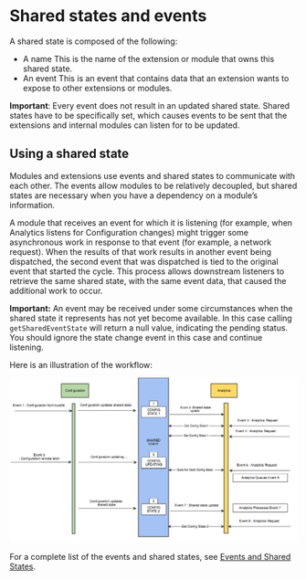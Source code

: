 # Shared states and events

A shared state is composed of the following:

* A name   This is the name of the extension or module that owns this shared state.
* An event   This is an event that contains data that an extension wants to expose to other extensions or modules.

**Important**: Every event does not result in an updated shared state. Shared states have to be specifically set, which causes events to be sent that the extensions and internal modules can listen for to be updated.

## Using a shared state

Modules and extensions use events and shared states to communicate with each other. The events allow modules to be relatively decoupled, but shared states are necessary when you have a dependency on a module’s information.

A module that receives an event for which it is listening \(for example, when Analytics listens for Configuration changes\) might trigger some asynchronous work in response to that event \(for example, a network request\). When the results of that work results in another event being dispatched, the second event that was dispatched is tied to the original event that started the cycle. This process allows downstream listeners to retrieve the same shared state, with the same event data, that caused the additional work to occur.

**Important:** An event may be received under some circumstances when the shared state it represents has not yet become available. In this case calling `getSharedEventState` will return a null value, indicating the pending status. You should ignore the state change event in this case and continue listening.

Here is an illustration of the workflow:

![](../../.gitbook/assets/shared-state-lifecycle.png)

For a complete list of the events and shared states, see [Events and Shared States](https://github.com/Adobe-Marketing-Cloud/acp-sdks-documentation/tree/88bedb7ddb635a28d9520312147e1e1a55acc568/building-mobile-extensions/events/README.md).

